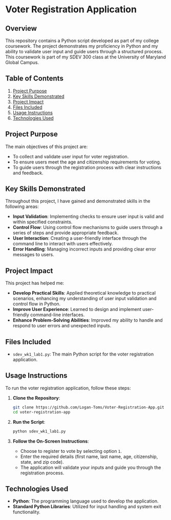 # Voter Registration Application

## Overview
This repository contains a Python script developed as part of my college coursework. The project demonstrates my proficiency in Python and my ability to validate user input and guide users through a structured process. This coursework is part of my SDEV 300 class at the University of Maryland Global Campus.

## Table of Contents
1. [Project Purpose](#project-purpose)
2. [Key Skills Demonstrated](#key-skills-demonstrated)
3. [Project Impact](#project-impact)
4. [Files Included](#files-included)
5. [Usage Instructions](#usage-instructions)
6. [Technologies Used](#technologies-used)

## Project Purpose
The main objectives of this project are:
- To collect and validate user input for voter registration.
- To ensure users meet the age and citizenship requirements for voting.
- To guide users through the registration process with clear instructions and feedback.

## Key Skills Demonstrated
Throughout this project, I have gained and demonstrated skills in the following areas:
- **Input Validation**: Implementing checks to ensure user input is valid and within specified constraints.
- **Control Flow**: Using control flow mechanisms to guide users through a series of steps and provide appropriate feedback.
- **User Interaction**: Creating a user-friendly interface through the command line to interact with users effectively.
- **Error Handling**: Managing incorrect inputs and providing clear error messages to users.

## Project Impact
This project has helped me:
- **Develop Practical Skills**: Applied theoretical knowledge to practical scenarios, enhancing my understanding of user input validation and control flow in Python.
- **Improve User Experience**: Learned to design and implement user-friendly command-line interfaces.
- **Enhance Problem-Solving Abilities**: Improved my ability to handle and respond to user errors and unexpected inputs.

## Files Included
- `sdev_wk1_lab1.py`: The main Python script for the voter registration application.

## Usage Instructions
To run the voter registration application, follow these steps:

1. **Clone the Repository**:
    ```bash
    git clone https://github.com/Logan-Toms/Voter-Registration-App.git
    cd voter-registration-app
    ```

2. **Run the Script**:
    ```bash
    python sdev_wk1_lab1.py
    ```

3. **Follow the On-Screen Instructions**:
    - Choose to register to vote by selecting option `1`.
    - Enter the required details (first name, last name, age, citizenship, state, and zip code).
    - The application will validate your inputs and guide you through the registration process.

## Technologies Used
- **Python**: The programming language used to develop the application.
- **Standard Python Libraries**: Utilized for input handling and system exit functionality.
